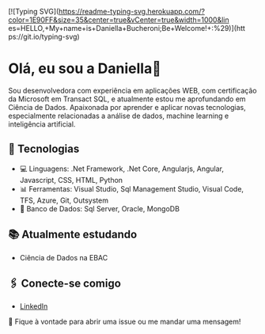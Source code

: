 [![Typing SVG](https://readme-typing-svg.herokuapp.com/?color=1E90FF&size=35&center=true&vCenter=true&width=1000&lin es=HELLO,+My+name+is+Daniella+Bucheroni;Be+Welcome!+:%29)](htt ps://git.io/typing-svg)

# Olá, eu sou a Daniella👋

Sou desenvolvedora com experiência em aplicações WEB, com certificação da Microsoft em Transact SQL, e atualmente estou me aprofundando em Ciência de Dados. Apaixonada por aprender e aplicar novas tecnologias, especialmente relacionadas a análise de dados, machine learning e inteligência artificial.

## 🚀 Tecnologias
- 💻 Linguagens: .Net Framework, .Net Core, Angularjs, Angular, Javascript, CSS, HTML, Python
- 📊 Ferramentas: Visual Studio, Sql Management Studio, Visual Code, TFS, Azure, Git, Outsystem
- 💾 Banco de Dados: Sql Server, Oracle, MongoDB

## 📚 Atualmente estudando
- Ciência de Dados na EBAC

## 🖇️ Conecte-se comigo
- [LinkedIn]([https://www.linkedin.com/in/seuperfil/](https://www.linkedin.com/in/daniella-sampaio-bucheroni-98b04b49/))

💬 Fique à vontade para abrir uma issue ou me mandar uma mensagem!
